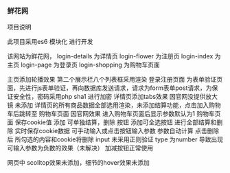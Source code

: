 ###  鲜花网


项目说明

此项目采用es6 模块化 进行开发

该网站为鲜花网，
login-details 为详情页
login-flower 为注册页
login-index  为主页
login-page   为登录页
login-shopping 为购物车页面

主页添加轮播效果  第二个展示栏八个列表框采用渲染
登录注册页面 为表单验证页面，先进行js表单验证，再向数据库发送请求，请求为form表单post请求，为保证安全性，密码采用php sha1 进行加密
详情页添加tabs效果 因官网没提供放大镜 未添加 详情页的所有商品数据全部选用渲染，未添加结算功能，点击加入购物车后跳转至 购物车页面 因官网效果 进入购物车页面后显示参数默认为1
购物车页面 保存cookie值 添加 可单独结算，删除 按钮  添加可全选按钮 进行全部结算和删除 实时保存cookie数据  可手动输入或点击按钮输入参数 参数自动计算 点击删除后 所勾选的内容和cookie将删除
input 未采用正则验证  type 为number 导致出现 可输入参数为负数的效果（未解决） 加减按钮正常使用 

网页中 scolltop效果未添加，细节的hover效果未添加 